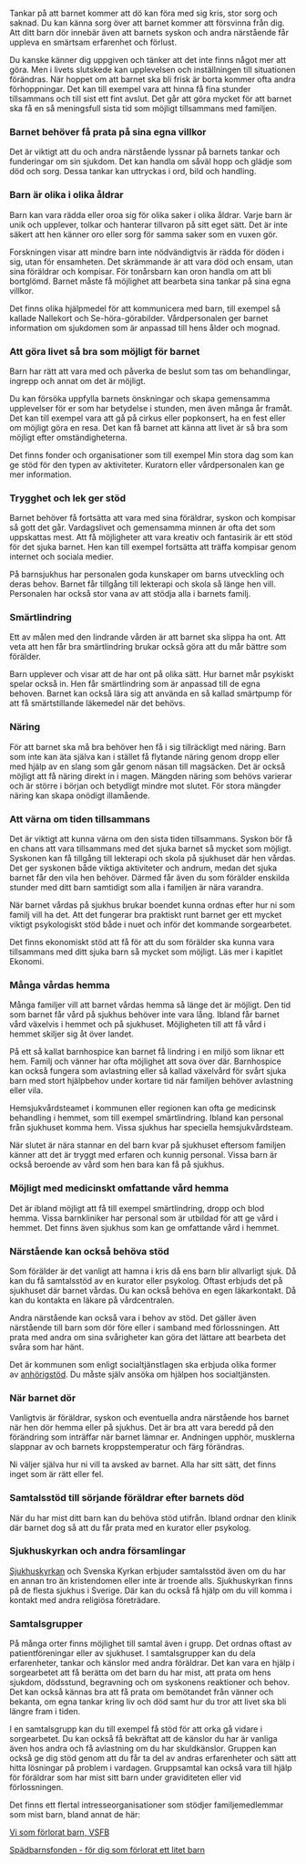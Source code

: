 Tankar på att barnet kommer att dö kan föra med sig kris, stor sorg och saknad. Du kan känna sorg över att barnet kommer att försvinna från dig. Att ditt barn dör innebär även att barnets syskon och andra närstående får uppleva en smärtsam erfarenhet och förlust.

Du kanske känner dig uppgiven och tänker att det inte finns något mer att göra. Men i livets slutskede kan upplevelsen och inställningen till situationen förändras. När hoppet om att barnet ska bli frisk är borta kommer ofta andra förhoppningar. Det kan till exempel vara att hinna få fina stunder tillsammans och till sist ett fint avslut. Det går att göra mycket för att barnet ska få en så meningsfull sista tid som möjligt tillsammans med familjen.

### Barnet behöver få prata på sina egna villkor

Det är viktigt att du och andra närstående lyssnar på barnets tankar och funderingar om sin sjukdom. Det kan handla om såväl hopp och glädje som död och sorg. Dessa tankar kan uttryckas i ord, bild och handling.

### **Barn är olika i olika åldrar**

Barn kan vara rädda eller oroa sig för olika saker i olika åldrar. Varje barn är unik och upplever, tolkar och hanterar tillvaron på sitt eget sätt. Det är inte säkert att hen känner oro eller sorg för samma saker som en vuxen gör.

Forskningen visar att mindre barn inte nödvändigtvis är rädda för döden i sig, utan för ensamheten. Det skrämmande är att vara död och ensam, utan sina föräldrar och kompisar. För tonårsbarn kan oron handla om att bli bortglömd. Barnet måste få möjlighet att bearbeta sina tankar på sina egna villkor.

Det finns olika hjälpmedel för att kommunicera med barn, till exempel så kallade Nallekort och Se-höra-görabilder. Vårdpersonalen ger barnet information om sjukdomen som är anpassad till hens ålder och mognad.

### Att göra livet så bra som möjligt för barnet

Barn har rätt att vara med och påverka de beslut som tas om behandlingar, ingrepp och annat om det är möjligt.

Du kan försöka uppfylla barnets önskningar och skapa gemensamma upplevelser för er som har betydelse i stunden, men även många år framåt. Det kan till exempel vara att gå på cirkus eller popkonsert, ha en fest eller om möjligt göra en resa. Det kan få barnet att känna att livet är så bra som möjligt efter omständigheterna.

Det finns fonder och organisationer som till exempel Min stora dag som kan ge stöd för den typen av aktiviteter. Kuratorn eller vårdpersonalen kan ge mer information.

### Trygghet och lek ger stöd

Barnet behöver få fortsätta att vara med sina föräldrar, syskon och kompisar så gott det går. Vardagslivet och gemensamma minnen är ofta det som uppskattas mest. Att få möjligheter att vara kreativ och fantasirik är ett stöd för det sjuka barnet. Hen kan till exempel fortsätta att träffa kompisar genom internet och sociala medier.

På barnsjukhus har personalen goda kunskaper om barns utveckling och deras behov. Barnet får tillgång till lekterapi och skola så länge hen vill. Personalen har också stor vana av att stödja alla i barnets familj.

### Smärtlindring

Ett av målen med den lindrande vården är att barnet ska slippa ha ont. Att veta att hen får bra smärtlindring brukar också göra att du mår bättre som förälder.

Barn upplever och visar att de har ont på olika sätt. Hur barnet mår psykiskt spelar också in. Hen får smärtlindring som är anpassad till de egna behoven. Barnet kan också lära sig att använda en så kallad smärtpump för att få smärtstillande läkemedel när det behövs.

### Näring

För att barnet ska må bra behöver hen få i sig tillräckligt med näring. Barn som inte kan äta själva kan i stället få flytande näring genom dropp eller med hjälp av en slang som går genom näsan till magsäcken. Det är också möjligt att få näring direkt in i magen. Mängden näring som behövs varierar och är större i början och betydligt mindre mot slutet. För stora mängder näring kan skapa onödigt illamående.

### Att värna om tiden tillsammans

Det är viktigt att kunna värna om den sista tiden tillsammans. Syskon bör få en chans att vara tillsammans med det sjuka barnet så mycket som möjligt. Syskonen kan få tillgång till lekterapi och skola på sjukhuset där hen vårdas. Det ger syskonen både viktiga aktiviteter och andrum, medan det sjuka barnet får den vila hen behöver. Därmed får även du som förälder enskilda stunder med ditt barn samtidigt som alla i familjen är nära varandra.

När barnet vårdas på sjukhus brukar boendet kunna ordnas efter hur ni som familj vill ha det. Att det fungerar bra praktiskt runt barnet ger ett mycket viktigt psykologiskt stöd både i nuet och inför det kommande sorgearbetet.

Det finns ekonomiskt stöd att få för att du som förälder ska kunna vara tillsammans med ditt sjuka barn så mycket som möjligt. Läs mer i kapitlet Ekonomi.

### Många vårdas hemma

Många familjer vill att barnet vårdas hemma så länge det är möjligt. Den tid som barnet får vård på sjukhus behöver inte vara lång. Ibland får barnet vård växelvis i hemmet och på sjukhuset. Möjligheten till att få vård i hemmet skiljer sig åt över landet.

På ett så kallat barnhospice kan barnet få lindring i en miljö som liknar ett hem. Familj och vänner har ofta möjlighet att sova över där. Barnhospice kan också fungera som avlastning eller så kallad växelvård för svårt sjuka barn med stort hjälpbehov under kortare tid när familjen behöver avlastning eller vila.

Hemsjukvårdsteamet i kommunen eller regionen kan ofta ge medicinsk behandling i hemmet, som till exempel smärtlindring. Ibland kan personal från sjukhuset komma hem. Vissa sjukhus har speciella hemsjukvårdsteam.

När slutet är nära stannar en del barn kvar på sjukhuset eftersom familjen känner att det är tryggt med erfaren och kunnig personal. Vissa barn är också beroende av vård som hen bara kan få på sjukhus.

### Möjligt med medicinskt omfattande vård hemma

Det är ibland möjligt att få till exempel smärtlindring, dropp och blod hemma. Vissa barnkliniker har personal som är utbildad för att ge vård i hemmet. Det finns även sjukhus som kan ge omfattande vård i hemmet.

### Närstående kan också behöva stöd

Som förälder är det vanligt att hamna i kris då ens barn blir allvarligt sjuk. Då kan du få samtalsstöd av en kurator eller psykolog. Oftast erbjuds det på sjukhuset där barnet vårdas. Du kan också behöva en egen läkarkontakt. Då kan du kontakta en läkare på vårdcentralen.

Andra närstående kan också vara i behov av stöd. Det gäller även närstående till barn som dör före eller i samband med förlossningen. Att prata med andra om sina svårigheter kan göra det lättare att bearbeta det svåra som har hänt.

Det är kommunen som enligt socialtjänstlagen ska erbjuda olika former av [anhörigstöd](https://www.1177.se/sa-fungerar-varden/anhorig---narstaende/anhorigstod---stod-for-dig-som-vardar-eller-stodjer-en-narstaende/). Du måste själv ansöka om hjälpen hos socialtjänsten.

### När barnet dör

Vanligtvis är föräldrar, syskon och eventuella andra närstående hos barnet när hen dör hemma eller på sjukhus. Det är bra att vara beredd på den förändring som inträffar när barnet lämnar er. Andningen upphör, musklerna slappnar av och barnets kroppstemperatur och färg förändras.

Ni väljer själva hur ni vill ta avsked av barnet. Alla har sitt sätt, det finns inget som är rätt eller fel.

### Samtalsstöd till sörjande föräldrar efter barnets död

När du har mist ditt barn kan du behöva stöd utifrån. Ibland ordnar den klinik där barnet dog så att du får prata med en kurator eller psykolog.

### Sjukhuskyrkan och andra församlingar

[Sjukhuskyrkan](https://www.1177.se/lankbiblioteket/nationella-lankar/s/sjukhuskyrkan/) och Svenska Kyrkan erbjuder samtalsstöd även om du har en annan tro än kristendomen eller inte är troende alls. Sjukhuskyrkan finns på de flesta sjukhus i Sverige. Där kan du också få hjälp om du vill komma i kontakt med andra religiösa företrädare.

### Samtalsgrupper

På många orter finns möjlighet till samtal även i grupp. Det ordnas oftast av patientföreningar eller av sjukhuset. I samtalsgrupper kan du dela erfarenheter, tankar och känslor med andra föräldrar. Det kan vara en hjälp i sorgearbetet att få berätta om det barn du har mist, att prata om hens sjukdom, dödsstund, begravning och om syskonens reaktioner och behov. Det kan också kännas bra att få prata om bemötandet från vänner och bekanta, om egna tankar kring liv och död samt hur du tror att livet ska bli längre fram i tiden.

I en samtalsgrupp kan du till exempel få stöd för att orka gå vidare i sorgearbetet. Du kan också få bekräftat att de känslor du har är vanliga även hos andra och få avlastning om du har skuldkänslor. Gruppen kan också ge dig stöd genom att du får ta del av andras erfarenheter och sätt att hitta lösningar på problem i vardagen. Gruppsamtal kan också vara till hjälp för föräldrar som har mist sitt barn under graviditeten eller vid förlossningen.

Det finns ett flertal intresseorganisationer som stödjer familjemedlemmar som mist barn, bland annat de här:

[Vi som förlorat barn, VSFB](https://www.1177.se/lankbiblioteket/nationella-lankar/v/vi-som-forlorat-barn-vsfb/ "Vi som förlorat barn, VSFB")

[Spädbarnsfonden - för dig som förlorat ett litet barn](https://www.1177.se/lankbiblioteket/nationella-lankar/s/spadbarnsfonden/ "Spädbarnsfonden")
